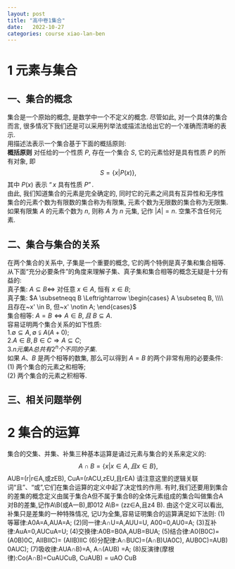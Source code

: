 ```yaml
---
layout: post
title: "高中卷1集合"
date:   2022-10-27
categories: course xiao-lan-ben
---
```


# 1 元素与集合

## 一、集合的概念
集合是一个原始的概念$,$ 是数学中一个不定义的概念$.$ 尽管如此$,$ 对一个具体的集合而言$,$ 很多情况下我们还是可以采用列举法或描沭法给出它的一个准确而清晰的表示$.$  
用描述法表示一个集合基于下面的概括原则$:$  
**概括原则** 对任给的一个性质 $P,$ 存在一个集合 $S,$ 它的元素恰好是具有性质 $P$ 的所有对象$,$ 即  
$$S = \{x \vert P(x)\}, $$
其中 $P(x)$ 表示 $“x$ 具有性质 $P”.$  
由此$,$ 我们知道集合的元素是完全确定的$,$ 同时它的元素之间具有互异性和无序性集合的元素个数为有限数的集合称为有限集$,$ 元素个数为无限数的集合称为无限集$.$ 如果有限集 $A$ 的元素个数为 $n,$ 则称 $A$ 为 $n$ 元集$,$ 记作 $\vert A \vert = n.$ 空集不含任何元素$.$  

## 二、集合与集合的关系
在两个集合的关系中$,$ 子集是一个重要的概念$,$ 它的两个特例是真子集和集合相等$.$ 从下面“充分必要条件”的角度来理解子集、真子集和集合相等的概念无疑是十分有益的$:$  
真子集$:$ $A \subseteq B \Leftrightarrow$ 对任意 $x \in A,$ 恒有 $x \in B;$  
真子集$:$ $A \subsetneqq B \Leftrightarrow \begin{cases} A \subseteq B, \\\\ 且存在~x' \in B, 但~x' \notin A; \end{cases}$  
集合相等$:$ $A = B \Leftrightarrow A \in B, 且~B \subseteq A.$  
容易证明两个集合关系的如下性质$:$  
$1. \emptyset \subseteq A, \emptyset \subsetneqq A (A+0);$  
$2. A \in B, B \in C \Rightarrow A \subseteq C;$  
$3. n 元集 A 总共有 2^n 个不同的子集.$  
如果 $A、B$ 是两个相等的数集$,$ 那么可以得到 $A = B$ 的两个非常有用的必要条件$:$  
$(1)$ 两个集合的元素之和相等$;$  
$(2)$ 两个集合的元素之积相等$.$

## 三、相关问题举例

# 2 集合的运算

集合的交集、并集、补集三种基本运算是诵过元素与集合的关系来定义的$:$  
$$A \cap B = \{x \vert x \in A, 且x \in B\},$$
AUB=(r|r∈A,或zEB), CuA=(rACU,zEU,且rEA) 请注意这里的逻辑关联词“且”、“或”,它们在集合运算的定义中起了决定性的作用.
有时,我们还要用到集合的差集的概念定义由属于集合A但不属于集合B的全体元素组成的集合叫做集合A对B的差集,记作A\B(或A一B),即012 A\B= (zz∈A,且z4 B).
由这个定义可以看出,补集只是差集的一种特殊情况, 记U为全集,容易证明集合的运算满足如下法则: (1)等幂律:A0A=A,AUA=A; (2)同一律:A∩U=A,AUU=U, A00=0,AU0=A; (3)互补律:AuA=0,AUCuA=U; (4)交换律:A0B=B0A,AUB=BUA; (5)结合律:A0(B0C)=(A0B)0C, AIIBIIC)= (AIIB)IIC (6)分配律:A∩BUC)=(A∩B)UA0C), AUB0C)=AUB) 0AUC); (7)吸收律:AUA∩B)=A, A∩(AUB) =A; (8)反演律(摩根律):Co(A∩B)=CuAUCuB, CuAUB) = uAO CuB